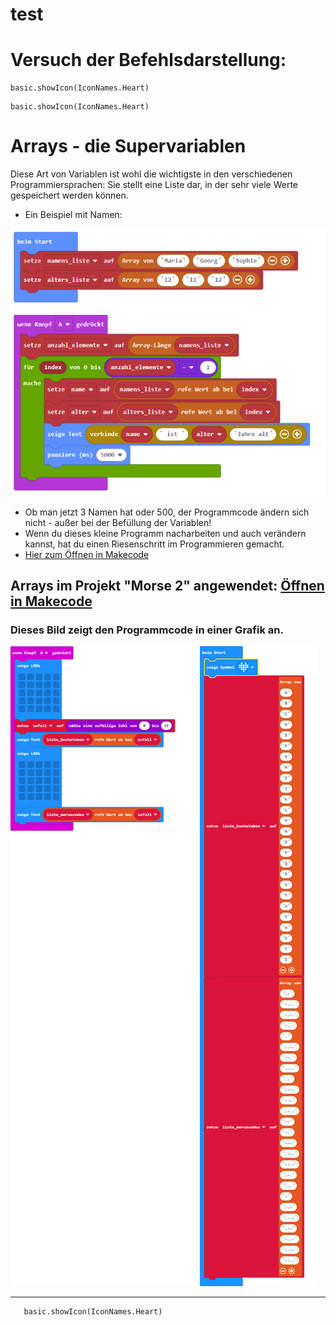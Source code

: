 # test 

# Versuch der Befehlsdarstellung:

```blocks
basic.showIcon(IconNames.Heart)
```

```block
basic.showIcon(IconNames.Heart)
```



# Arrays - die Supervariablen
Diese Art von Variablen ist wohl die wichtigste in den verschiedenen Programmiersprachen:
Sie stellt eine Liste dar, in der sehr viele Werte gespeichert werden können.

* Ein Beispiel mit Namen:

<img src="https://github.com/dlpl-mb/baa_morse_code_01/blob/master/images/learn_arrays_1.png?raw=1" />

* Ob man jetzt 3 Namen hat oder 500, der Programmcode ändern sich nicht - außer bei der Befüllung der Variablen!
* Wenn du dieses kleine Programm nacharbeiten und auch verändern kannst, hat du einen Riesenschritt im Programmieren gemacht.
* [Hier zum Öffnen in Makecode](https://makecode.microbit.org/#pub:_THmW3ohWpDb4)

## Arrays im Projekt "Morse 2" angewendet: [Öffnen in Makecode](https://makecode.microbit.org/#pub:_CbADhU1MC5R7)

### Dieses Bild zeigt den Programmcode in einer Grafik an.

![Eine gerenderte Ansicht der Blöcke](https://github.com/dlpl-mb/morse_01_bst_senden/raw/master/.github/makecode/blocks.png)

<hr>

```block
   basic.showIcon(IconNames.Heart)
```

<script src="https://makecode.com/gh-pages-embed.js"></script>

<script>makeCodeRender("https://makecode.microbit.org/", "dlpl-mb/morse_01_bst_senden");</script>




<style>.page-header {font-size:1rem;height:0vh;padding-top:1.5rem}</style> 
<script src="https://makecode.com/gh-pages-embed.js"></script>
<script>makeCodeRender("{{ site.makecode.home_url }}", "{{ site.github.owner_name }}/{{ site.github.repository_name }}");</script>
